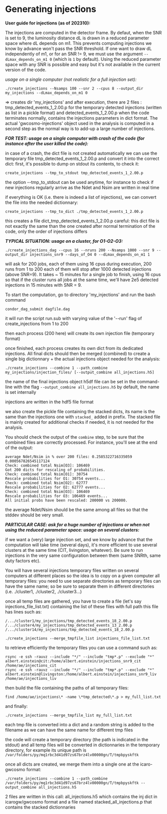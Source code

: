
Generating injections
=====================

**User guide for injections (as of 202310):**

The injections are computed in the detector frame. By defaut, when the SNR is set to 9, the luminosity distance dL is drawn in a reduced parameter space where dL depends on m1. This prevents computing injections we know by advance won't pass the SNR threshold. If one want to draw dL independently of m1, or for an SNR != 9, we must use the argument `--dLmax_depends_on_m1 0` (which is `1` by default). Using the reduced parameter space with any SNR is possible and easy but it's not available in the current version of the code.

*usage on a single computer (not realistic for a full injection set):*


```
./create_injections --Nsamps 100 --snr 2 --cpus 8 --output_dir my_injections --dLmax_depends_on_m1 0
```


=> creates dir 'my_injections' and after execution, there are 2 files :
tmp_detected_events_1_2.00.p for the temporary detected injections (written as list in a pickle format)
and detected_events_1_2.00.p when the code terminates normally, contains the injections parameters in dict format. The actual 'gwcosmo-injections' object used in the analysis is computed in a second step as the normal way is to add-up a large number of injections.


***FOR TEST: usage on a single computer with crash of the code (for instance after the user killed the code):***


in case of a crash, the dict file is not created automatically
we can use the temporary file tmp_detected_events_1_2.00.p and convert it into the correct dict:
first, it's possible to dump on stdout its contents, to check it:


```
create_injections --tmp_to_stdout tmp_detected_events_1_2.00.p
```


the option --tmp_to_stdout can be used anytime, for instance to check if new injections regularly arrive as the Ndet and Nsim are written in real time

if everything is OK (i.e. there is indeed a list of injections), we can convert the file into the needed dictionnary:

```
create_injections --tmp_to_dict ./tmp_detected_events_1_2.00.p
```


this creates a file dict_tmp_detected_events_1_2.00.p
careful: this dict file is not exactly the same than the one created after normal termination of the code, only the order of injections differs

***TYPICAL SITUATION: usage on a cluster, for O1-O2-O3:***
```
./create_injections_dag --cpus 16 --nruns 200 --Nsamps 1000 --snr 9 --output_dir injections_snr9 --days_of_O4 0 --dLmax_depends_on_m1 1
```
will ask for 200 jobs, each of them using 16 cpus during execution, 200 runs from 1 to 200 each of them will stop after 1000 detected injections (above SNR=9). It takes ~ 15 minutes for a single job to finish, using 16 cpus so that if the cluster runs all jobs at the same time, we'll have 2e5 detected injections in 15 minutes with SNR = 9.

To start the computation, go to directory 'my_injections'  and run the bash command 
```
condor_dag_submit dagfile.dag
```
it will run the script run.sub with varying value of the '--run' flag of create_injections from 1 to 200

then each process (200 here) will create its own injection file (temporary format)

once finished, each process creates its own dict from its dedicated injections. All final dicts should then be merged (combined) to create a single big dictionnary + the actual injections object needed for the analysis:
```
./create_injections --combine 1 --path_combine my_injections/injection_files/ [--output_combine all_injections.h5]
```
the name of the final injections object h5df file can be set in the command-line with the flag `--output_combine all_injections.h5`
by default, the name is set internally

injections are written in the hdf5 file format

we also create the pickle file containing the stacked dicts, its name is the same than the injections one with `stacked_` added in prefix. The stacked file is mainly created for additional checks if needed, it is not needed for the analysis.

You should check the output of the `combine` step, to be sure that the combined files are correctly processed. For instance, you'll see at the end of the output:
```
average Ndet/Nsim in % over 200 files: 0.2585322716335059 0.000567826545117124
Check: combined total Nsim[O3]: 106469
Got 200 dicts for rescaling of probabilities.
Check: combined total Nsim[O1]: 30754
Rescale probabilities for O1: 30754 events...
Check: combined total Nsim[O2]: 62777
Rescale probabilities for O2: 62777 events...
Check: combined total Nsim[O3]: 106469
Rescale probabilities for O3: 106469 events...
All initial probs have been rescaled: 200000 vs 200000.
```

the average Ndet/Nsim should be the same among all files so that the stddev should be very small.

***PARTICULAR CASE: ask for a huge number of injections or when not using the reduced parameter space: usage on several clusters:***

if we want a (very) large injection set, and we know by advance that the computation will take time (several days), it's more efficient to use several clusters at the same time (CIT, livingston, whatever). Be sure to run injections in the very same configuration between them (same SNRth, same duty factors etc).

You will have several injections temporary files written on several computers at different places so the idea is to copy on a given computer all temporary files: you need to use separate directories as temporary files can have the same name; so be sure to separate them in different directories (i.e. ./cluster1, ./cluster2, ./cluster3...)

once all temp files are gathered, you have to create a file (let's say injections_file_list.txt) containing the list of these files with full path
this file has lines such as:
```
/.../cluster1/my_injections/tmp_detected_events_18_2.00.p
/.../cluster4/my_injections/tmp_detected_events_13_2.00.p
/.../cluster14/my_injections/tmp_detected_events_18_2.00.p
```

```
./create_injections --merge_tmpfile_list injections_file_list.txt
```
to retrieve efficiently the temporary files you can use a command such as:
```
rsync -e ssh -rauvz --include "*/" --include "tmp*.p" --exclude "*" albert.einstein@cit:/home/albert.einstein/injections_snr9_cit /home/ae/injections_cit
rsync -e ssh -rauvz --include "*/" --include "tmp*.p" --exclude "*" albert.einstein@livingston:/home/albert.einstein/injections_snr9_liv /home/ae/injections_liv
```
then build the file containing the paths of all temporary files:
```
find /home/ae/injections\* -name \*tmp_detected\*.p > my_full_list.txt
```
and finally:
```
./create_injections --merge_tmpfile_list my_full_list.txt
```


each tmp file is converted into a dict and a random string is added to the filename as we can have the same name for different tmp files

the code will create a temporary directory (the path is indicated in the stdout) and all temp files will be converted in dictionnaries in the temporary directory, for example its unique path is
`/var/folders/py/mq1rbc3d41d97zs67brz4lv00000gn/T/tmpbpyskftk`

once all dicts are created, we merge them into a single one at the icaro-gwcosmo format:
```
./create_injections --combine 1 --path_combine /var/folders/py/mq1rbc3d41d97zs67brz4lv00000gn/T/tmpbpyskftk --output_combine all_injections.h5
```
2 files are written in this call: all_injections.h5 which contains the inj dict in icarogw/gwcosmo format
and a file named stacked_all_injections.p that contains the stacked dictionnaries


